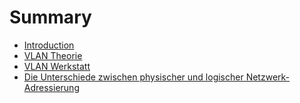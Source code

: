 # Summary

* [Introduction](README.md)
* [VLAN Theorie](chapter1.md)
* [VLAN Werkstatt](vlan-werkstatt.md)
* [Die Unterschiede zwischen physischer und logischer Netzwerk-Adressierung](die-unterschiede-zwischen-physischer-und-logischer-netzwerk-adressierung.md)


